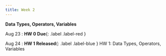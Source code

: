 ```yaml
---
title: Week 2
---
```


**Data Types, Operators, Variables**

Aug 23
:  **HW 0 Due**{: .label .label-red }

Aug 24
:  **HW 1 Released**{: .label .label-blue } HW 1: Data Types, Operators, Variables

